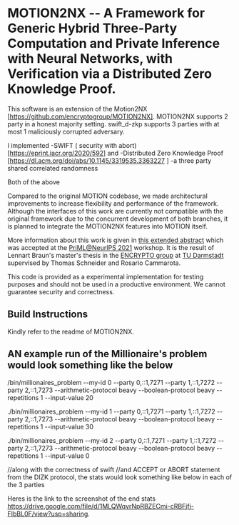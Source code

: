# MOTION2NX -- A Framework for Generic Hybrid Three-Party Computation and Private Inference with Neural Networks, with Verification via a Distributed Zero Knowledge Proof. 

This software is an extension of the Motion2NX [https://github.com/encryptogroup/MOTION2NX]. MOTION2NX supports 2 party in a honest majority setting. swift_d-zkp supports 3 parties with at most 1 maliciously corrupted adversary.  

I implemented 
-SWIFT ( security with abort) [https://eprint.iacr.org/2020/592]  and 
-Distributed Zero Knowledge Proof [https://dl.acm.org/doi/abs/10.1145/3319535.3363227 ]
-a three party shared correlated randomness

Both of the above 

Compared to the original MOTION codebase, we made architectural improvements
to increase flexibility and performance of the framework.
Although the interfaces of this work are currently not compatible with the
original framework due to the concurrent development of both branches, it is
planned to integrate the MOTION2NX features into MOTION itself.


More information about this work is given in [this extended
abstract](https://encrypto.de/papers/BCS21PriMLNeurIPS.pdf) which was accepted
at the [PriML@NeurIPS 2021](https://priml2021.github.io/) workshop.
It is the result of Lennart Braun's master's thesis in the [ENCRYPTO
group](https://encrypto.de) at [TU
Darmstadt](https://www.informatik.tu-darmstadt.de) supervised by Thomas
Schneider and Rosario Cammarota.

This code is provided as a experimental implementation for testing purposes and
should not be used in a productive environment. We cannot guarantee security
and correctness.


## Build Instructions

Kindly refer to the readme of MOTION2NX. 

## AN example run of the Millionaire's problem would look something like the below

/bin/millionaires_problem --my-id 0 --party 0,::1,7271 --party 1,::1,7272 --party 2,::1,7273 --arithmetic-protocol beavy --boolean-protocol beavy --repetitions 1 --input-value 20

./bin/millionaires_problem --my-id 1 --party 0,::1,7271 --party 1,::1,7272 --party 2,::1,7273 --arithmetic-protocol beavy --boolean-protocol beavy --repetitions 1 --input-value 30

./bin/millionaires_problem --my-id 2 --party 0,::1,7271 --party 1,::1,7272 --party 2,::1,7273 --arithmetic-protocol beavy --boolean-protocol beavy --repetitions 1 --input-value 0

//along with the correctness of swift 
//and ACCEPT or ABORT statement from the DIZK protocol, the stats would look something like below in each of the 3 parties

Heres is the link to the screenshot of the end stats https://drive.google.com/file/d/1MLQWqvrNpRBZECmi-cRBFjfj-FIbBL0F/view?usp=sharing. 


